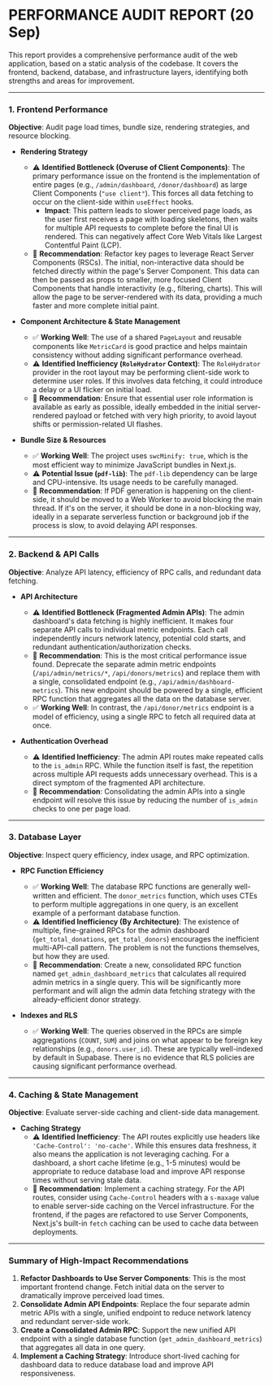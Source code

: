 # PERFORMANCE AUDIT REPORT (20 Sep)

This report provides a comprehensive performance audit of the web application, based on a static analysis of the codebase. It covers the frontend, backend, database, and infrastructure layers, identifying both strengths and areas for improvement.

---

### **1. Frontend Performance**

**Objective**: Audit page load times, bundle size, rendering strategies, and resource blocking.

*   **Rendering Strategy**
    *   ⚠️ **Identified Bottleneck (Overuse of Client Components)**: The primary performance issue on the frontend is the implementation of entire pages (e.g., `/admin/dashboard`, `/donor/dashboard`) as large Client Components (`"use client"`). This forces all data fetching to occur on the client-side within `useEffect` hooks.
        *   **Impact**: This pattern leads to slower perceived page loads, as the user first receives a page with loading skeletons, then waits for multiple API requests to complete before the final UI is rendered. This can negatively affect Core Web Vitals like Largest Contentful Paint (LCP).
    *   📌 **Recommendation**: Refactor key pages to leverage React Server Components (RSCs). The initial, non-interactive data should be fetched directly within the page's Server Component. This data can then be passed as props to smaller, more focused Client Components that handle interactivity (e.g., filtering, charts). This will allow the page to be server-rendered with its data, providing a much faster and more complete initial paint.

*   **Component Architecture & State Management**
    *   ✅ **Working Well**: The use of a shared `PageLayout` and reusable components like `MetricCard` is good practice and helps maintain consistency without adding significant performance overhead.
    *   ⚠️ **Identified Inefficiency (`RoleHydrator` Context)**: The `RoleHydrator` provider in the root layout may be performing client-side work to determine user roles. If this involves data fetching, it could introduce a delay or a UI flicker on initial load.
    *   📌 **Recommendation**: Ensure that essential user role information is available as early as possible, ideally embedded in the initial server-rendered payload or fetched with very high priority, to avoid layout shifts or permission-related UI flashes.

*   **Bundle Size & Resources**
    *   ✅ **Working Well**: The project uses `swcMinify: true`, which is the most efficient way to minimize JavaScript bundles in Next.js.
    *   ⚠️ **Potential Issue (`pdf-lib`)**: The `pdf-lib` dependency can be large and CPU-intensive. Its usage needs to be carefully managed.
    *   📌 **Recommendation**: If PDF generation is happening on the client-side, it should be moved to a Web Worker to avoid blocking the main thread. If it's on the server, it should be done in a non-blocking way, ideally in a separate serverless function or background job if the process is slow, to avoid delaying API responses.

---

### **2. Backend & API Calls**

**Objective**: Analyze API latency, efficiency of RPC calls, and redundant data fetching.

*   **API Architecture**
    *   ⚠️ **Identified Bottleneck (Fragmented Admin APIs)**: The admin dashboard's data fetching is highly inefficient. It makes four separate API calls to individual metric endpoints. Each call independently incurs network latency, potential cold starts, and redundant authentication/authorization checks.
    *   📌 **Recommendation**: This is the most critical performance issue found. Deprecate the separate admin metric endpoints (`/api/admin/metrics/*`, `/api/donors/metrics`) and replace them with a single, consolidated endpoint (e.g., `/api/admin/dashboard-metrics`). This new endpoint should be powered by a single, efficient RPC function that aggregates all the data on the database server.
    *   ✅ **Working Well**: In contrast, the `/api/donor/metrics` endpoint is a model of efficiency, using a single RPC to fetch all required data at once.

*   **Authentication Overhead**
    *   ⚠️ **Identified Inefficiency**: The admin API routes make repeated calls to the `is_admin` RPC. While the function itself is fast, the repetition across multiple API requests adds unnecessary overhead. This is a direct symptom of the fragmented API architecture.
    *   📌 **Recommendation**: Consolidating the admin APIs into a single endpoint will resolve this issue by reducing the number of `is_admin` checks to one per page load.

---

### **3. Database Layer**

**Objective**: Inspect query efficiency, index usage, and RPC optimization.

*   **RPC Function Efficiency**
    *   ✅ **Working Well**: The database RPC functions are generally well-written and efficient. The `donor_metrics` function, which uses CTEs to perform multiple aggregations in one query, is an excellent example of a performant database function.
    *   ⚠️ **Identified Inefficiency (By Architecture)**: The existence of multiple, fine-grained RPCs for the admin dashboard (`get_total_donations`, `get_total_donors`) encourages the inefficient multi-API-call pattern. The problem is not the functions themselves, but how they are used.
    *   📌 **Recommendation**: Create a new, consolidated RPC function named `get_admin_dashboard_metrics` that calculates all required admin metrics in a single query. This will be significantly more performant and will align the admin data fetching strategy with the already-efficient donor strategy.

*   **Indexes and RLS**
    *   ✅ **Working Well**: The queries observed in the RPCs are simple aggregations (`COUNT`, `SUM`) and joins on what appear to be foreign key relationships (e.g., `donors.user_id`). These are typically well-indexed by default in Supabase. There is no evidence that RLS policies are causing significant performance overhead.

---

### **4. Caching & State Management**

**Objective**: Evaluate server-side caching and client-side data management.

*   **Caching Strategy**
    *   ⚠️ **Identified Inefficiency**: The API routes explicitly use headers like `'Cache-Control': 'no-cache'`. While this ensures data freshness, it also means the application is not leveraging caching. For a dashboard, a short cache lifetime (e.g., 1-5 minutes) would be appropriate to reduce database load and improve API response times without serving stale data.
    *   📌 **Recommendation**: Implement a caching strategy. For the API routes, consider using `Cache-Control` headers with a `s-maxage` value to enable server-side caching on the Vercel infrastructure. For the frontend, if the pages are refactored to use Server Components, Next.js's built-in `fetch` caching can be used to cache data between deployments.

---

### **Summary of High-Impact Recommendations**

1.  **Refactor Dashboards to Use Server Components**: This is the most important frontend change. Fetch initial data on the server to dramatically improve perceived load times.
2.  **Consolidate Admin API Endpoints**: Replace the four separate admin metric APIs with a single, unified endpoint to reduce network latency and redundant server-side work.
3.  **Create a Consolidated Admin RPC**: Support the new unified API endpoint with a single database function (`get_admin_dashboard_metrics`) that aggregates all data in one query.
4.  **Implement a Caching Strategy**: Introduce short-lived caching for dashboard data to reduce database load and improve API responsiveness.
